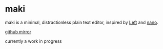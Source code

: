 # maki

maki is a minimal, distractionless plain text editor, inspired by [Left](https://100r.co/site/left.html) and [nano](https://www.nano-editor.org/).

[github mirror](https://github.com/tmaster-terrarian/maki)

currently a work in progress

